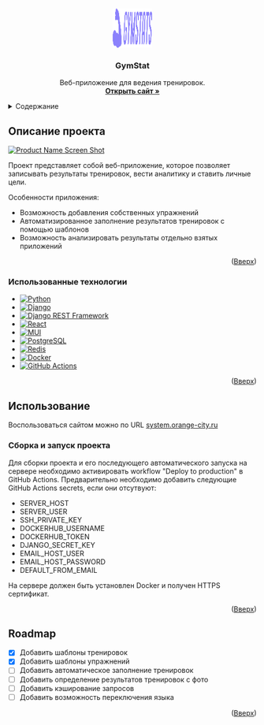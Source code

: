 <a id="readme-top"></a>

<!-- PROJECT LOGO -->
<br />
<div align="center">
  <a href="https://github.com/othneildrew/Best-README-Template">
    <img src="images/logo.png" alt="Logo" width="80" height="80">
  </a>

  <h3 align="center">GymStat</h3>

  <p align="center">
    Веб-приложение для ведения тренировок.
    <br />
    <a href="https://system.orange-city.ru"><strong>Открыть сайт »</strong></a>
    <br />
  </p>
</div>



<!-- TABLE OF CONTENTS -->
<details>
  <summary>Содержание</summary>
  <ol>
    <li>
      <a href="#описание-проекта">Описание проекта</a>
      <ul>
        <li><a href="#использованные-технологии">Использованные технологии</a></li>
      </ul>
    </li>
    <li>
      <a href="#использование">Использование</a>
      <ul>
        <li><a href="#сборка-и-запуск-проекта">Сборка и запуск проекта</a></li>
      </ul>
    </li>
    <li><a href="#roadmap">Roadmap</a></li>
  </ol>
</details>



## Описание проекта

[![Product Name Screen Shot][product-screenshot]](https://example.com)

Проект представляет собой веб-приложение, которое позволяет записывать результаты тренировок, вести аналитику и ставить личные цели.

Особенности приложения:
* Возможность добавления собственных упражнений
* Автоматизированное заполнение результатов тренировок с помощью шаблонов
* Возможность анализировать результаты отдельно взятых приложений

<p align="right">(<a href="#readme-top">Вверх</a>)</p>



### Использованные технологии
* [![Python][Python-shield]][Python-url]
* [![Django][Django-shield]][Django-url]
* [![Django REST Framework][DRF-shield]][DRF-url]
* [![React][React-shield]][React-url]
* [![MUI][MUI-shield]][MUI-url]
* [![PostgreSQL][PostgreSQL-shield]][PostgreSQL-url]
* [![Redis][Redis-shield]][Redis-url]
* [![Docker][Docker-shield]][Docker-url]
* [![GitHub Actions][GitHub-Actions-shield]][GitHub-Actions-url]

<p align="right">(<a href="#readme-top">Вверх</a>)</p>


## Использование

Воспользоваться сайтом можно по URL [system.orange-city.ru](https://system.orange-city.ru/)

### Сборка и запуск проекта

Для сборки проекта и его последующего автоматического запуска на сервере необходимо активировать workflow "Deploy to production" в GitHub Actions. Предварительно необходимо добавить следующие GitHub Actions secrets, если они отсутвуют:
* SERVER_HOST
* SERVER_USER
* SSH_PRIVATE_KEY
* DOCKERHUB_USERNAME
* DOCKERHUB_TOKEN
* DJANGO_SECRET_KEY
* EMAIL_HOST_USER
* EMAIL_HOST_PASSWORD
* DEFAULT_FROM_EMAIL

На сервере должен быть установлен Docker и получен HTTPS сертификат.

<p align="right">(<a href="#readme-top">Вверх</a>)</p>

## Roadmap

- [x] Добавить шаблоны тренировок
- [x] Добавить шаблоны упражнений
- [ ] Добавить автоматическое заполнение тренировок
- [ ] Добавить определение результатов тренировок с фото
- [ ] Добавить кэширование запросов
- [ ] Добавить возможность переключения языка

<p align="right">(<a href="#readme-top">Вверх</a>)</p>


<!-- MARKDOWN LINKS & IMAGES -->
[product-screenshot]: images/screenshot.png
[React.js]: https://img.shields.io/badge/React-20232A?style=for-the-badge&logo=react&logoColor=61DAFB
[React-url]: https://reactjs.org/


[Python-shield]: https://img.shields.io/badge/Python-3776AB?style=for-the-badge&logo=python&logoColor=white
[Django-shield]: https://img.shields.io/badge/Django-092E20?style=for-the-badge&logo=django&logoColor=white
[DRF-shield]: https://img.shields.io/badge/Django%20REST%20Framework-A30000?style=for-the-badge&logo=djangorestframework&logoColor=white
[React-shield]: https://img.shields.io/badge/React-20232A?style=for-the-badge&logo=react&logoColor=61DAFB
[MUI-shield]: https://img.shields.io/badge/MUI-007FFF?style=for-the-badge&logo=mui&logoColor=white
[PostgreSQL-shield]: https://img.shields.io/badge/PostgreSQL-4169E1?style=for-the-badge&logo=postgresql&logoColor=white
[Redis-shield]: https://img.shields.io/badge/Redis-DC382D?style=for-the-badge&logo=redis&logoColor=white
[Docker-shield]: https://img.shields.io/badge/Docker-2496ED?style=for-the-badge&logo=docker&logoColor=white
[GitHub-Actions-shield]: https://img.shields.io/badge/GitHub%20Actions-2088FF?style=for-the-badge&logo=githubactions&logoColor=white

[Python-url]: https://www.python.org/
[Django-url]: https://www.djangoproject.com/
[DRF-url]: https://www.django-rest-framework.org/
[React-url]: https://reactjs.org/
[MUI-url]: https://mui.com/
[PostgreSQL-url]: https://www.postgresql.org/
[Redis-url]: https://redis.io/
[Docker-url]: https://www.docker.com/
[GitHub-Actions-url]: https://github.com/features/actions
